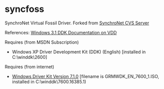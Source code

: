 # syncfoss
SynchroNet Virtual Fossil Driver.  Forked from [SynchroNet CVS Server](http://cvs.synchro.net/)

References:
[Windows 3.1 DDK Documentation on VDD](
https://ia601400.us.archive.org/31/items/WinNT3.1DDKDoc/Win32SubSysGuide.pdf)

Requires (from MSDN Subscription)
 * Windows XP Driver Development Kit (DDK) (English) [installed in C:\winddk\2600]

Requires (from internet) 
* [Windows Driver Kit Version 7.1.0](http://www.microsoft.com/en-us/download/details.aspx?id=11800) [filename is GRMWDK_EN_7600_1.ISO, installed in C:\winddk\7600.16385.1)
